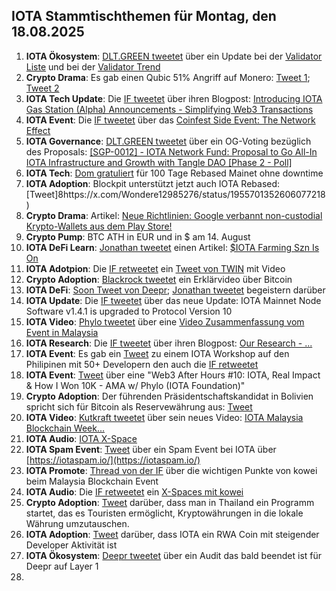 ## IOTA Stammtischthemen für Montag, den 18.08.2025

1. **IOTA Ökosystem**: [DLT.GREEN tweetet](https://x.com/iota/status/1954794786218524979) über ein Update bei der [Validator Liste](https://dlt.green/en/services/iota-staking-analytics#validator-list) und bei der [Validator Trend](https://t.co/BjQ8T9e1aN)
2. **Crypto Drama**: Es gab einen Qubic 51% Angriff auf Monero: [Tweet 1](https://x.com/P3b7_/status/1955173413992984988); [Tweet 2](https://x.com/CaffeinatedUser/status/1954999609039917448)
3. **IOTA Tech Update**: Die [IF tweetet](https://x.com/iota/status/1955252934691668433) über ihren Blogpost: [Introducing IOTA Gas Station (Alpha) Announcements - Simplifying Web3 Transactions](https://blog.iota.org/iota-gas-station-alpha/)
4. **IOTA Event**: Die [IF tweetet](https://x.com/iota/status/1955265676584554976) über das [Coinfest Side Event: The Network Effect](https://lu.ma/eqd8ajyx)
5. **IOTA Governance**: [DLT.GREEN tweetet](https://x.com/dlt_green/status/1955369982637817924) über ein OG-Voting bezüglich des Proposals: [[SGP-0012] - IOTA Network Fund: Proposal to Go All-In IOTA Infrastructure and Growth with Tangle DAO [Phase 2 - Poll]](https://govern.iota.org/t/sgp-0012-iota-network-fund-proposal-to-go-all-in-iota-infrastructure-and-growth-with-tangle-dao-phase-2-poll/1794)
6. **IOTA Tech**: [Dom gratuliert](https://x.com/DomSchiener/status/1955597930888659133) für 100 Tage Rebased Mainet ohne downtime
7. **IOTA Adoption**: Blockpit unterstützt jetzt auch IOTA Rebased: [Tweet]8https://x.com/Wondere12985276/status/1955701352606077218)
8. **Crypto Drama**: Artikel: [Neue Richtlinien: Google verbannt non-custodial Krypto-Wallets aus dem Play Store!](https://www.blocktrainer.de/blog/google-verbannt-non-custodial-krypto-wallets-aus-dem-playstore)
9. **Crypto Pump**: BTC ATH in EUR und in $ am 14. August
10. **IOTA DeFi Learn**: [Jonathan tweetet](https://x.com/3rdEclips3/status/1955926531194179686) einen Artikel: [$IOTA Farming Szn Is On](https://x.com/3rdEclips3/status/1955926531194179686)
11. **IOTA Adotpion**: Die [IF retweetet](https://x.com/iota/status/1955978404274049202) ein [Tweet von TWIN](https://x.com/TWINGlobalOrg/status/1955972967038406880) mit Video
12. **Crypto Adoption**: [Blackrock tweetet](https://x.com/saylordocs/status/1955901974316245000) ein Erklärvideo über Bitcoin
13. **IOTA DeFi**: [Soon Tweet von Deepr](https://x.com/DeeprFinance/status/1955976842789200330); [Jonathan tweetet](https://x.com/3rdEclips3/status/1955985230960967797) begeistern darüber
14. **IOTA Update**: Die [IF tweetet](https://x.com/iota/status/1956007907662696809) über das neue Update: IOTA Mainnet Node Software v1.4.1 is upgraded to Protocol Version 10
15. **IOTA Video**: [Phylo tweetet](https://x.com/PhyloIota/status/1956277443414671847) über eine [Video Zusammenfassung vom Event in Malaysia](https://youtu.be/nDswwHlkSnc)
16. **IOTA Research**: Die [IF tweetet](https://x.com/iota/status/1956294797607465396) über ihren Blogpost: [Our Research - ...](https://iota-foundation.org/research/our-research)
17. **IOTA Event**: Es gab ein [Tweet](https://x.com/web3ilocos/status/1956548800581157071) zu einem IOTA Workshop auf den Philipinen mit 50+ Developern den auch die [IF retweetet](https://x.com/iota/status/1957347578862821606)
18. **IOTA Event**: [Tweet](https://x.com/apubcc/status/1956599428145373193) über eine "Web3 After Hours #10: IOTA, Real Impact & How I Won 10K - AMA w/ Phylo (IOTA Foundation)"
19. **Crypto Adoption**: Der führenden Präsidentschaftskandidat in Bolivien spricht sich für Bitcoin als Reservewährung aus: [Tweet](https://x.com/pete_rizzo_/status/1956383298885673333)
20. **IOTA Video**: [Kutkraft tweetet](https://x.com/kutkraft/status/1956270278985896428) über sein neues Video: [IOTA Malaysia Blockchain Week...](https://youtu.be/nDswwHlkSnc)
21. **IOTA Audio**: [IOTA X-Space](https://x.com/esatoshiclub/status/1956716483301785726)
22. **IOTA Spam Event**: [Tweet](https://x.com/Cigamatoi/status/1957070411767615685) über ein Spam Event bei IOTA über [https://iotaspam.io/](https://iotaspam.io/)
23. **IOTA Promote**: [Thread von der IF](https://x.com/iota/status/1957110170846204253) über die wichtigen Punkte von kowei beim Malaysia Blockchain Event
24. **IOTA Audio**: Die [IF retweetet](https://x.com/iota/status/1957370910727389494) ein [X-Spaces mit kowei](https://x.com/i/spaces/1mrGmBoaPzgJy)
25. **Crypto Adoption**: [Tweet](https://x.com/WatcherGuru/status/1957370896110465030) darüber, dass man in Thailand ein Programm startet, das es Touristen ermöglicht, Kryptowährungen in die lokale Währung umzutauschen.
26. **IOTA Adoption**: [Tweet](https://x.com/santimentfeed/status/1957447735025528869) darüber, dass IOTA ein RWA Coin mit steigender Developer Aktivität ist
27. **IOTA Ökosystem**: [Deepr tweetet](https://x.com/DeeprFinance/status/1957456397488046303) über ein Audit das bald beendet ist für Deepr auf Layer 1
28. 
